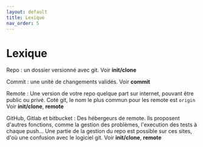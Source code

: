 ```yaml
---
layout: default
title: Lexique
nav_order: 5
---
```


# Lexique


Repo
: un dossier versionné avec git. Voir **init/clone**

Commit
: une unité de changements validés. Voir **commit**

Remote
: Une version de votre repo quelque part sur internet,
  pouvant être public ou privé.
  Coté git, le nom le plus commun pour les remote est `origin`
  Voir **init/clone**, **remote**

GitHub, Gitlab et bitbucket
: Des hébergeurs de remote. Ils proposent d'autres fonctions,
  comme la gestion des problèmes, l'execution des tests à chaque push...
  Une partie de la gestion du repo est possible sur ces sites, d'où une confusion avec le logiciel git.
  Voir **init/clone**, **remote**
